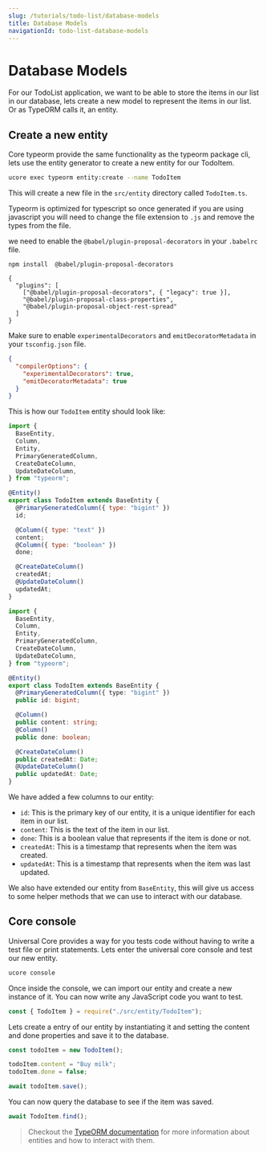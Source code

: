 ```yaml
---
slug: /tutorials/todo-list/database-models
title: Database Models
navigationId: todo-list-database-models
---
```


# Database Models

For our TodoList application, we want to be able to store the items in our list in our database, lets create a new model to represent the items in our list. Or as TypeORM calls it, an entity.

## Create a new entity

Core typeorm provide the same functionality as the typeorm package cli, lets use the entity generator to create a new entity for our TodoItem.

```bash
ucore exec typeorm entity:create --name TodoItem
```

This will create a new file in the `src/entity` directory called `TodoItem.ts`.

<js-only>

Typeorm is optimized for typescript so once generated if you are using javascript you will need to change the file extension to `.js` and remove the types from the file.

we need to enable the `@babel/plugin-proposal-decorators` in your `.babelrc` file.

```shell
npm install  @babel/plugin-proposal-decorators
```

```json:title=.babelrc
{
  "plugins": [
    ["@babel/plugin-proposal-decorators", { "legacy": true }],
    "@babel/plugin-proposal-class-properties",
    "@babel/plugin-proposal-object-rest-spread"
  ]
}
```

</js-only>

<ts-only>

Make sure to enable `experimentalDecorators` and `emitDecoratorMetadata` in your `tsconfig.json` file.

```json:title=tsconfig.json
{
  "compilerOptions": {
    "experimentalDecorators": true,
    "emitDecoratorMetadata": true
  }
}
```

</ts-only>

This is how our `TodoItem` entity should look like:

```js:title=src/entity/TodoItem.js
import {
  BaseEntity,
  Column,
  Entity,
  PrimaryGeneratedColumn,
  CreateDateColumn,
  UpdateDateColumn,
} from "typeorm";

@Entity()
export class TodoItem extends BaseEntity {
  @PrimaryGeneratedColumn({ type: "bigint" })
  id;

  @Column({ type: "text" })
  content;
  @Column({ type: "boolean" })
  done;

  @CreateDateColumn()
  createdAt;
  @UpdateDateColumn()
  updatedAt;
}
```

```ts:title=src/entity/TodoItem.ts
import {
  BaseEntity,
  Column,
  Entity,
  PrimaryGeneratedColumn,
  CreateDateColumn,
  UpdateDateColumn,
} from "typeorm";

@Entity()
export class TodoItem extends BaseEntity {
  @PrimaryGeneratedColumn({ type: "bigint" })
  public id: bigint;

  @Column()
  public content: string;
  @Column()
  public done: boolean;

  @CreateDateColumn()
  public createdAt: Date;
  @UpdateDateColumn()
  public updatedAt: Date;
}

```

We have added a few columns to our entity:

- `id`: This is the primary key of our entity, it is a unique identifier for each item in our list.
- `content`: This is the text of the item in our list.
- `done`: This is a boolean value that represents if the item is done or not.
- `createdAt`: This is a timestamp that represents when the item was created.
- `updatedAt`: This is a timestamp that represents when the item was last updated.

We also have extended our entity from `BaseEntity`, this will give us access to some helper methods that we can use to interact with our database.

## Core console

Universal Core provides a way for you tests code without having to write a test file or print statements. Lets enter the universal core console and test our new entity.

```bash
ucore console
```

Once inside the console, we can import our entity and create a new instance of it. You can now write any JavaScript code you want to test.

```javascript
const { TodoItem } = require("./src/entity/TodoItem");
```

Lets create a entry of our entity by instantiating it and setting the content and done properties and save it to the database.

```javascript
const todoItem = new TodoItem();

todoItem.content = "Buy milk";
todoItem.done = false;

await todoItem.save();
```

You can now query the database to see if the item was saved.

```javascript
await TodoItem.find();
```

> Checkout the [TypeORM documentation](https://typeorm.io/#/) for more information about entities and how to interact with them.
